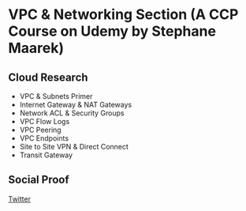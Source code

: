 

# VPC & Networking Section (A CCP Course on Udemy by Stephane Maarek)


## Cloud Research

- VPC & Subnets Primer
- Internet Gateway & NAT Gateways
- Network ACL & Security Groups
- VPC Flow Logs
- VPC Peering
- VPC Endpoints
- Site to Site VPN & Direct Connect
- Transit Gateway

## Social Proof

[Twitter](https://twitter.com/JoeSeven08/status/1502874239166447620)
